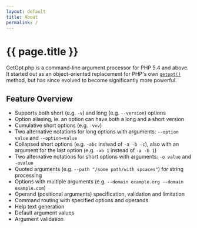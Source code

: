 ```yaml
---
layout: default
title: About
permalink: /
---
```

# {{ page.title }}

GetOpt.php is a command-line argument processor for PHP 5.4 and above. It started out as an object-oriented
replacement for PHP's own <a href="http://php.net/manual/en/function.getopt.php">`getopt()`</a> method,
but has since evolved to become significantly more powerful.

## Feature Overview

* Supports both short (e.g. `-v`) and long (e.g. `--version`) options
* Option aliasing, ie. an option can have both a long and a short version
* Cumulative short options (e.g. `-vvv`)
* Two alternative notations for long options with arguments: `--option value` and `--option=value`
* Collapsed short options (e.g. `-abc` instead of `-a -b -c`), also with an argument for the last option 
    (e.g. `-ab 1` instead of `-a -b 1`)
* Two alternative notations for short options with arguments: `-o value` and `-ovalue`
* Quoted arguments (e.g. `--path "/some path/with spcaces"`) for string processing
* Options with multiple arguments (e.g. `--domain example.org --domain example.com`)
* Operand (positional arguments) specification, validation and limitation
* Command routing with specified options and operands
* Help text generation
* Default argument values
* Argument validation
